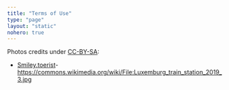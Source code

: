 ```yaml
---
title: "Terms of Use"
type: "page"
layout: "static"
nohero: true
---
```


Photos credits under [CC-BY-SA](https://creativecommons.org/licenses/by-sa/2.0/):

- [Smiley.toerist](https://commons.wikimedia.org/wiki/User:Smiley.toerist)- https://commons.wikimedia.org/wiki/File:Luxemburg_train_station_2019_3.jpg
